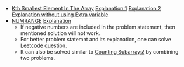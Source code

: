 * [Kth Smallest Element In The Array](https://www.interviewbit.com/problems/kth-smallest-element-in-the-array/)
  [Explanation 1](https://leetcode.com/problems/kth-largest-element-in-an-array/discuss/60309/C%2B%2B-STL-partition-and-heapsort)
  [Explanation 2](https://leetcode.com/problems/kth-largest-element-in-an-array/discuss/60294/Solution-explained)
  [Explanation without using Extra variable](https://www.geeksforgeeks.org/kth-smallest-element-in-the-array-using-constant-space-when-array-cant-be-modified/)
* [NUMRANGE](https://www.interviewbit.com/problems/numrange/)
  [Explanation](https://www.geeksforgeeks.org/number-of-subarrays-having-sum-in-a-given-range/)
    * If negative numbers are included in the problem statement, then mentioned solution will not work.
    * For better problem statemnt and its explanation, one can solve [Leetcode](https://leetcode.com/problems/count-of-range-sum/) question.
    * It can also be solved similar to [Counting Subarrays!](https://www.interviewbit.com/problems/counting-subarrays/) by combining two problems.
